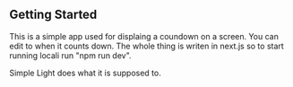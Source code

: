 ## Getting Started
 This is a simple app used for displaing a coundown on a screen. You can edit to when it counts down. The whole thing is writen in next.js so to start running locali run "npm run dev".
 
 Simple Light does what it is supposed to.

